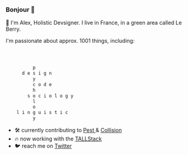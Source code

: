 ### Bonjour 👋

🎨 I'm Alex, Holistic Devsigner. I live in France, in a green area called Le Berry.

I'm passionate about approx. 1001 things, including:

```bash 



          p
      d e s i g n
          y
          c o d e
          h
        s o c i o l o g y
          l
          o
    l i n g u i s t i c
          y


```


- 🛠 currently contributing to [ Pest ](https://github.com/pestphp/pest) & [ Collision ](https://github.com/nunomaduro/collision)
- 🔥 now working with the [ TALLStack ](https://tallstack.dev/)
- 🐦 reach me on [ Twitter ](https://twitter.com/alexmartinfr)
